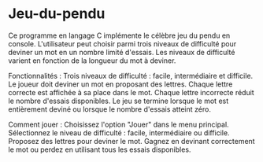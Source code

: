 # Jeu-du-pendu

Ce programme en langage C implémente le célèbre jeu du pendu en console. L'utilisateur peut choisir parmi trois niveaux de difficulté pour deviner un mot en un nombre limité d'essais. Les niveaux de difficulté varient en fonction de la longueur du mot à deviner.

Fonctionnalités :
Trois niveaux de difficulté : facile, intermédiaire et difficile.
Le joueur doit deviner un mot en proposant des lettres.
Chaque lettre correcte est affichée à sa place dans le mot.
Chaque lettre incorrecte réduit le nombre d'essais disponibles.
Le jeu se termine lorsque le mot est entièrement deviné ou lorsque le nombre d'essais atteint zéro.

Comment jouer :
Choisissez l'option "Jouer" dans le menu principal.
Sélectionnez le niveau de difficulté : facile, intermédiaire ou difficile.
Proposez des lettres pour deviner le mot.
Gagnez en devinant correctement le mot ou perdez en utilisant tous les essais disponibles.
